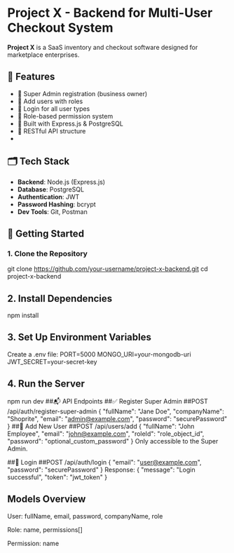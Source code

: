 # Project X - Backend for Multi-User Checkout System

**Project X** is a SaaS inventory and checkout software designed for marketplace enterprises. 
## 📌 Features

- 👑 Super Admin registration (business owner)
- 👥 Add users with roles
- 🔐 Login for all user types
- 🛂 Role-based permission system
- 🔧 Built with Express.js & PostgreSQL
- 📄 RESTful API structure
- 
## 🗂️ Tech Stack

- **Backend**: Node.js (Express.js)
- **Database**: PostgreSQL
- **Authentication**: JWT
- **Password Hashing**: bcrypt
- **Dev Tools**: Git, Postman


## 🚀 Getting Started

### 1. Clone the Repository


git clone https://github.com/your-username/project-x-backend.git
cd project-x-backend

## 2. Install Dependencies

npm install
## 3. Set Up Environment Variables
Create a .env file:
PORT=5000
MONGO_URI=your-mongodb-uri
JWT_SECRET=your-secret-key
## 4. Run the Server
npm run dev
##📬 API Endpoints
##✅ Register Super Admin
##POST /api/auth/register-super-admin
{
  "fullName": "Jane Doe",
  "companyName": "Shoprite",
  "email": "admin@example.com",
  "password": "securePassword"
}
##👥 Add New User
##POST /api/users/add
{
  "fullName": "John Employee",
  "email": "john@example.com",
  "roleId": "role_object_id",
  "password": "optional_custom_password"
}
Only accessible to the Super Admin.

##🔐 Login
##POST /api/auth/login
{
  "email": "user@example.com",
  "password": "securePassword"
}
Response:
{
  "message": "Login successful",
  "token": "jwt_token"
}
## Models Overview
User: fullName, email, password, companyName, role

Role: name, permissions[]

Permission: name
